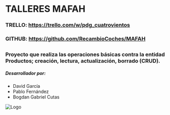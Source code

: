 # TALLERES MAFAH
### TRELLO: https://trello.com/w/pdg_cuatrovientos
### GITHUB: https://github.com/RecambioCoches/MAFAH
##
##
### Proyecto que realiza las operaciones básicas contra la entidad Productos; creación, lectura, actualización, borrado (CRUD).

##### Desarrollador por: 
- David García
- Pablo Fernández
- Bogdan Gabriel Cutas


![Logo](http://cuatrov1-cp5028.wordpresstemporal.com/wp-content/uploads/2019/07/logo-cuatrovientos-2-1.png)